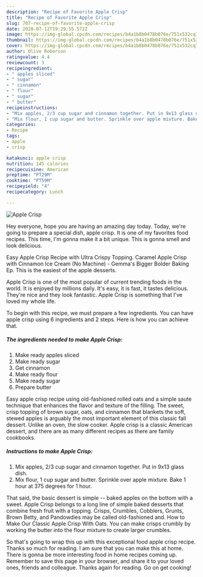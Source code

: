 ```yaml
---
description: "Recipe of Favorite Apple Crisp"
title: "Recipe of Favorite Apple Crisp"
slug: 707-recipe-of-favorite-apple-crisp
date: 2020-07-12T19:29:55.572Z
image: https://img-global.cpcdn.com/recipes/b4a1b8b0478b076e/751x532cq70/apple-crisp-recipe-main-photo.jpg
thumbnail: https://img-global.cpcdn.com/recipes/b4a1b8b0478b076e/751x532cq70/apple-crisp-recipe-main-photo.jpg
cover: https://img-global.cpcdn.com/recipes/b4a1b8b0478b076e/751x532cq70/apple-crisp-recipe-main-photo.jpg
author: Olive Roberson
ratingvalue: 4.4
reviewcount: 3
recipeingredient:
- " apples sliced"
- " sugar"
- " cinnamon"
- " flour"
- " sugar"
- " butter"
recipeinstructions:
- "Mix apples, 2/3 cup sugar and cinnamon together. Put in 9x13 glass dish."
- "Mix flour, 1 cup sugar and butter. Sprinkle over apple mixture. Bake 1 hour at 375 degrees for 1 hour."
categories:
- Recipe
tags:
- apple
- crisp

katakunci: apple crisp 
nutrition: 145 calories
recipecuisine: American
preptime: "PT29M"
cooktime: "PT59M"
recipeyield: "4"
recipecategory: Lunch

---
```



![Apple Crisp](https://img-global.cpcdn.com/recipes/b4a1b8b0478b076e/751x532cq70/apple-crisp-recipe-main-photo.jpg)

Hey everyone, hope you are having an amazing day today. Today, we're going to prepare a special dish, apple crisp. It is one of my favorites food recipes. This time, I'm gonna make it a bit unique. This is gonna smell and look delicious.

Easy Apple Crisp Recipe with Ultra Crispy Topping. Caramel Apple Crisp with Cinnamon Ice Cream (No Machine) - Gemma&#39;s Bigger Bolder Baking Ep. This is the easiest of the apple desserts.

Apple Crisp is one of the most popular of current trending foods in the world. It is enjoyed by millions daily. It's easy, it is fast, it tastes delicious. They're nice and they look fantastic. Apple Crisp is something that I've loved my whole life.


To begin with this recipe, we must prepare a few ingredients. You can have apple crisp using 6 ingredients and 2 steps. Here is how you can achieve that.

##### The ingredients needed to make Apple Crisp:

1. Make ready  apples sliced
1. Make ready  sugar
1. Get  cinnamon
1. Make ready  flour
1. Make ready  sugar
1. Prepare  butter


Easy apple crisp recipe using old-fashioned rolled oats and a simple saute technique that enhances the flavor and texture of the filling. The sweet, crisp topping of brown sugar, oats, and cinnamon that blankets the soft, stewed apples is arguably the most important element of this classic fall dessert. Unlike an oven, the slow cooker. Apple crisp is a classic American dessert, and there are as many different recipes as there are family cookbooks. 

##### Instructions to make Apple Crisp:

1. Mix apples, 2/3 cup sugar and cinnamon together. Put in 9x13 glass dish.
1. Mix flour, 1 cup sugar and butter. Sprinkle over apple mixture. Bake 1 hour at 375 degrees for 1 hour.


That said, the basic dessert is simple -- baked apples on the bottom with a sweet. Apple Crisp belongs to a long line of simple baked desserts that combine fresh fruit with a topping. Crisps, Crumbles, Cobblers, Grunts, Brown Betty, and Pandowdies may be called old-fashioned and. How to Make Our Classic Apple Crisp With Oats. You can make crisps crumbly by working the butter into the flour mixture to create larger crumbles. 

So that's going to wrap this up with this exceptional food apple crisp recipe. Thanks so much for reading. I am sure that you can make this at home. There is gonna be more interesting food in home recipes coming up. Remember to save this page in your browser, and share it to your loved ones, friends and colleague. Thanks again for reading. Go on get cooking!

